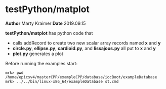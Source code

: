# testPython/matplot

**Author** Marty Kraimer
**Date** 2019.09.15

**testPython/matplot** has python code that

* calls addRecord to create two new scalar array records named **x** and **y**
* **circle.py**, **ellipse.py**, **cardioid.py**, and **lissajous.py** all put to **x** and **y**
* **plot.py** generates a plot

Before running the examples start:

```
mrk> pwd
/home/epicsv4/masterCPP/exampleCPP/database/iocBoot/exampleDatabase
mrk> ../../bin/linux-x86_64/exampleDatabase st.cmd
```

